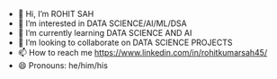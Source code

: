- 👋 Hi, I’m ROHIT SAH
- 👀 I’m interested in DATA SCIENCE/AI/ML/DSA
- 🌱 I’m currently learning DATA SCIENCE AND AI
- 💞️ I’m looking to collaborate on DATA SCIENCE PROJECTS
- 📫 How to reach me https://www.linkedin.com/in/rohitkumarsah45/
- 😄 Pronouns: he/him/his


<!---
Rohitsah12/Rohitsah12 is a ✨ special ✨ repository because its `README.md` (this file) appears on your GitHub profile.
You can click the Preview link to take a look at your changes.
--->
